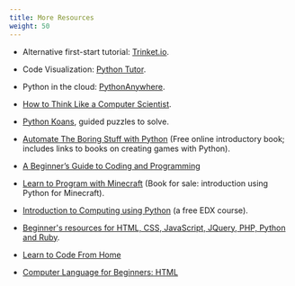 ```yaml
---
title: More Resources
weight: 50
---
```


- Alternative first-start tutorial: [Trinket.io](https://docs.trinket.io/getting-started-with-python).

- Code Visualization: [Python Tutor](http://www.pythontutor.com/).

- Python in the cloud: [PythonAnywhere](https://www.pythonanywhere.com/).

- [How to Think Like a Computer Scientist](http://interactivepython.org/runestone/static/thinkcspy/GeneralIntro/toctree.html).

- [Python Koans](https://github.com/gregmalcolm/python_koans), guided puzzles to solve.

- [Automate The Boring Stuff with Python](https://automatetheboringstuff.com/) (Free online introductory book;
includes links to books on creating games with Python).

- [A Beginner’s Guide to Coding and Programming](https://praxent.com/blog/beginners-guide-to-coding-programming)

- [Learn to Program with Minecraft](https://www.nostarch.com/programwithminecraft) (Book for sale: introduction using Python for
Minecraft).

- [Introduction to Computing using Python](https://www.edx.org/course/introduction-computing-using-python-gtx-cs1301x#!) (a free EDX course).

- [Beginner's resources for HTML, CSS, JavaScript, JQuery, PHP,
  Python and Ruby](https://www.vodien.com/blog/education/beginners-resources-to-learn-programming-languages.php).

- [Learn to Code From Home](https://couponfollow.com/research/learn-to-code-from-home)

- [Computer Language for Beginners: HTML](https://www.hp.com/us-en/shop/tech-takes/computer-language-for-beginners-html)
